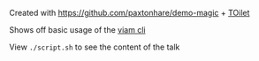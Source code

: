 Created with https://github.com/paxtonhare/demo-magic + [TOilet](https://github.com/cacalabs/toilet)

Shows off basic usage of the [viam cli](https://github.com/viamrobotics/rdk/cli)


View `./script.sh` to see the content of the talk
